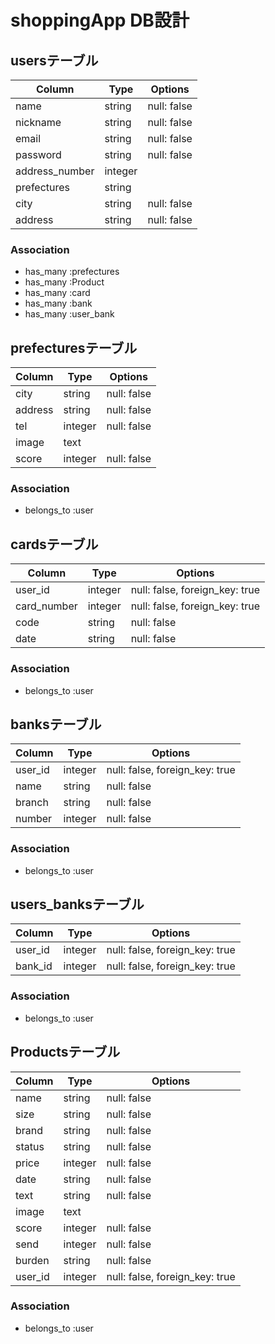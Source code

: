 # shoppingApp DB設計

## usersテーブル
|Column|Type|Options|
|------|----|-------|
|name|string|null: false|
|nickname|string|null: false|
|email|string|null: false|
|password|string|null: false|
|address_number|integer|
|prefectures|string|
|city|string|null: false|
|address|string|null: false|
### Association
- has_many :prefectures
- has_many :Product
- has_many :card
- has_many :bank
- has_many :user_bank

## prefecturesテーブル
|Column|Type|Options|
|------|----|-------|
|city|string|null: false|
|address|string|null: false|
|tel|integer|null: false|
|image|text|
|score|integer|null: false|
### Association
- belongs_to :user


## cardsテーブル
|Column|Type|Options|
|------|----|-------|
|user_id|integer|null: false, foreign_key: true|
|card_number|integer|null: false, foreign_key: true|
|code|string|null: false|
|date|string|null: false|
### Association
- belongs_to :user

## banksテーブル
|Column|Type|Options|
|------|----|-------|
|user_id|integer|null: false, foreign_key: true|
|name|string|null: false|
|branch|string|null: false|
|number|integer|null: false|
### Association
- belongs_to :user

## users_banksテーブル
|Column|Type|Options|
|------|----|-------|
|user_id|integer|null: false, foreign_key: true|
|bank_id|integer|null: false, foreign_key: true|
### Association
- belongs_to :user

## Productsテーブル
|Column|Type|Options|
|------|----|-------|
|name|string|null: false|
|size|string|null: false|
|brand|string|null: false|
|status|string|null: false|
|price|integer|null: false|
|date|string|null: false|
|text|string|null: false|
|image|text|
|score|integer|null: false|
|send|integer|null: false|
|burden|string|null: false|
|user_id|integer|null: false, foreign_key: true|
### Association
- belongs_to :user


